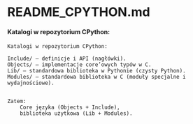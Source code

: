 

# README_CPYTHON.md

#### Katalogi w repozytorium CPython:
```
Katalogi w repozytorium CPython:

Include/ — definicje i API (nagłówki).
Objects/ — implementacje core’owych typów w C.
Lib/ — standardowa biblioteka w Pythonie (czysty Python).
Modules/ — standardowa biblioteka w C (moduły specjalne i wydajnościowe).


Zatem:
    Core języka (Objects + Include),
    biblioteka użytkowa (Lib + Modules).
```

